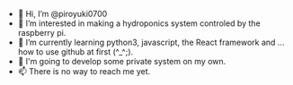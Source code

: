- 👋 Hi, I’m @piroyuki0700
- 👀 I’m interested in making a hydroponics system controled by the raspberry pi.
- 🌱 I’m currently learning python3, javascript, the React framework and ... how to use github at first (^\_^;).
- 💞️ I'm going to develop some private system on my own.
- 📫 There is no way to reach me yet.

<!---
piroyuki0700/piroyuki0700 is a ✨ special ✨ repository because its `README.md` (this file) appears on your GitHub profile.
You can click the Preview link to take a look at your changes.
--->
